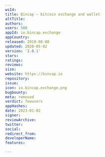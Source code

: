 ```yaml
---
wsId: 
title: Bincap — bitcoin exchange and wallet
altTitle: 
authors: 
users: 500
appId: io.bincap.exchange
appCountry: 
released: 2019-08-08
updated: 2020-05-02
version: '2.0.1'
stars: 
ratings: 
reviews: 
size: 
website: https://bincap.io
repository: 
issue: 
icon: io.bincap.exchange.png
bugbounty: 
meta: removed
verdict: fewusers
appHashes: 
date: 2023-01-02
signer: 
reviewArchive: 
twitter: 
social: 
redirect_from: 
developerName: 
features: 

---
```


